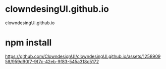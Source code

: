 # clowndesingUI.github.io
clowndesingUI.github.io

# npm install
https://github.com/ClowndesignUI/clowndesingUI.github.io/assets/125890958/959d90f7-9f7c-42eb-9f83-545a318c5172
